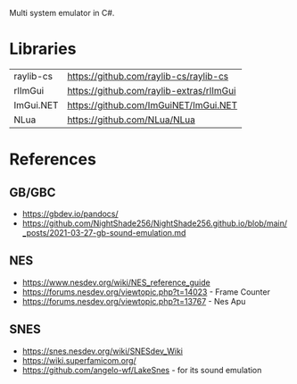 Multi system emulator in C#.

# Libraries

|| |
|-|-|
| raylib-cs | https://github.com/raylib-cs/raylib-cs |
rlImGui | https://github.com/raylib-extras/rlImGui |
ImGui.NET | https://github.com/ImGuiNET/ImGui.NET |
NLua | https://github.com/NLua/NLua |

# References

## GB/GBC

* https://gbdev.io/pandocs/
* https://github.com/NightShade256/NightShade256.github.io/blob/main/_posts/2021-03-27-gb-sound-emulation.md

## NES

* https://www.nesdev.org/wiki/NES_reference_guide
* https://forums.nesdev.org/viewtopic.php?t=14023 - Frame Counter
* https://forums.nesdev.org/viewtopic.php?t=13767 - Nes Apu

## SNES

* https://snes.nesdev.org/wiki/SNESdev_Wiki
* https://wiki.superfamicom.org/
* https://github.com/angelo-wf/LakeSnes - for its sound emulation
